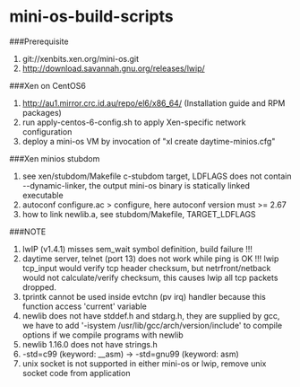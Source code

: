 # mini-os-build-scripts

###Prerequisite
1. git://xenbits.xen.org/mini-os.git
2. http://download.savannah.gnu.org/releases/lwip/

###Xen on CentOS6
1. http://au1.mirror.crc.id.au/repo/el6/x86_64/ (Installation guide and RPM packages)
2. run apply-centos-6-config.sh to apply Xen-specific network configuration
3. deploy a mini-os VM by invocation of "xl create daytime-minios.cfg"

###Xen minios stubdom
1. see xen/stubdom/Makefile c-stubdom target, LDFLAGS does not contain --dynamic-linker, the output mini-os binary is statically linked executable
2. autoconf configure.ac > configure, here autoconf version must >= 2.67
3. how to link newlib.a, see stubdom/Makefile, TARGET_LDFLAGS

###NOTE
1. lwIP (v1.4.1) misses sem_wait symbol definition, build failure !!!
2. daytime server, telnet (port 13) does not work while ping is OK !!! lwip tcp_input would verify tcp header checksum, but netrfront/netback would not calculate/verify checksum, this causes lwip all tcp packets dropped.
3. tprintk cannot be used inside evtchn (pv irq) handler because this function access 'current' variable
4. newlib does not have stddef.h and stdarg.h, they are supplied by gcc, we have to add '-isystem /usr/lib/gcc/arch/version/include' to compile options if we compile programs with newlib
5. newlib 1.16.0 does not have strings.h
6. -std=c99 (keyword: __asm) -> -std=gnu99 (keyword: asm)
7. unix socket is not supported in either mini-os or lwip, remove unix socket code from application
